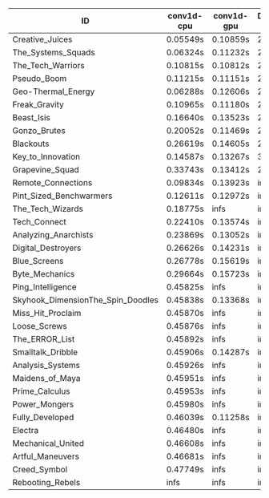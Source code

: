 |ID|conv1d-cpu|conv1d-gpu|DWSPConv2D-gpu|gemm-gpu|avg|
|-|-|-|-|-|-|
|Creative_Juices|0.05549s|0.10859s|2.78388s|1.69661s|1.16114s|
|The_Systems_Squads|0.06324s|0.11232s|2.79857s|1.79080s|1.19123s|
|The_Tech_Warriors|0.10815s|0.10812s|2.85360s|1.79137s|1.21531s|
|Pseudo_Boom|0.11215s|0.11151s|2.85397s|1.78863s|1.21656s|
|Geo-Thermal_Energy|0.06288s|0.12606s|2.82810s|1.87608s|1.22328s|
|Freak_Gravity|0.10965s|0.11180s|2.91040s|1.81562s|1.23687s|
|Beast_Isis|0.16640s|0.13523s|2.83141s|1.95338s|1.27160s|
|Gonzo_Brutes|0.20052s|0.11469s|2.96443s|1.81455s|1.27355s|
|Blackouts|0.26619s|0.14605s|2.84020s|1.88963s|1.28551s|
|Key_to_Innovation|0.14587s|0.13267s|3.11583s|2.15986s|1.38856s|
|Grapevine_Squad|0.33743s|0.13412s|2.86203s|2.50453s|1.45953s|
|Remote_Connections|0.09834s|0.13923s|infs|4.45772s|infs|
|Pint_Sized_Benchwarmers|0.12611s|0.12972s|infs|1.74098s|infs|
|The_Tech_Wizards|0.18775s|infs|infs|4.42435s|infs|
|Tech_Connect|0.22410s|0.13574s|infs|1.98314s|infs|
|Analyzing_Anarchists|0.23869s|0.13052s|infs|2.54163s|infs|
|Digital_Destroyers|0.26626s|0.14231s|infs|1.95555s|infs|
|Blue_Screens|0.26778s|0.15619s|infs|2.54446s|infs|
|Byte_Mechanics|0.29664s|0.15723s|infs|4.41128s|infs|
|Ping_Intelligence|0.45825s|infs|infs|4.46714s|infs|
|Skyhook_DimensionThe_Spin_Doodles|0.45838s|0.13368s|infs|infs|infs|
|Miss_Hit_Proclaim|0.45870s|infs|infs|4.42789s|infs|
|Loose_Screws|0.45876s|infs|infs|4.47768s|infs|
|The_ERROR_List|0.45892s|infs|infs|4.41422s|infs|
|Smalltalk_Dribble|0.45906s|0.14287s|infs|4.37716s|infs|
|Analysis_Systems|0.45926s|infs|infs|4.44066s|infs|
|Maidens_of_Maya|0.45951s|infs|infs|4.48760s|infs|
|Prime_Calculus|0.45953s|infs|infs|4.49555s|infs|
|Power_Mongers|0.45980s|infs|infs|4.41847s|infs|
|Fully_Developed|0.46039s|0.11258s|infs|4.44992s|infs|
|Electra|0.46480s|infs|infs|4.49758s|infs|
|Mechanical_United|0.46608s|infs|infs|4.44586s|infs|
|Artful_Maneuvers|0.46681s|infs|infs|4.49453s|infs|
|Creed_Symbol|0.47749s|infs|infs|4.40236s|infs|
|Rebooting_Rebels|infs|infs|infs|2.54870s|infs|
